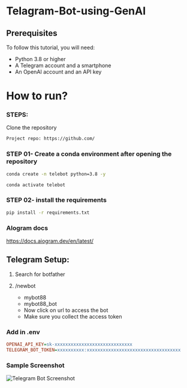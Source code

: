 # Telagram-Bot-using-GenAI


## Prerequisites

To follow this tutorial, you will need:

- Python 3.8 or higher
- A Telegram account and a smartphone
- An OpenAI account and an API key



# How to run?
### STEPS:

Clone the repository

```bash
Project repo: https://github.com/
```
### STEP 01- Create a conda environment after opening the repository

```bash
conda create -n telebot python=3.8 -y
```

```bash
conda activate telebot
```


### STEP 02- install the requirements
```bash
pip install -r requirements.txt
```


### AIogram docs
https://docs.aiogram.dev/en/latest/


## Telegram Setup:

1. Search for botfather
2. /newbot
   - mybot88
   - mybot88_bot

   * Now click on url to access the bot
   * Make sure you collect the access token


### Add in .env

```ini
OPENAI_API_KEY=sk-xxxxxxxxxxxxxxxxxxxxxxxxxxxxx
TELEGRAM_BOT_TOKEN=xxxxxxxxxx:xxxxxxxxxxxxxxxxxxxxxxxxxxxxxxxxxxx
```


### Sample Screenshot
![Telegram Bot Screenshot](D:/Sudar/Course_work/Telegram-Bot-using-LLm/Screenshot_2024-04-12-18-51-22-258_org.telegram.messenger.jpg)


